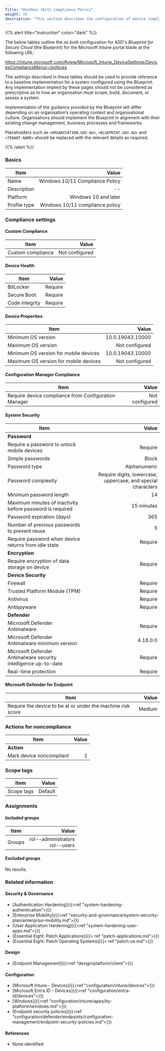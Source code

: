 ```yaml
---
Title: "Windows 10/11 Compliance Policy"
weight: 30
description: "This section describes the configuration of device compliance policies within Microsoft Intune associated with systems built according to the guidance provided by ASD's Blueprint for Secure Cloud."
---
```


{{% alert title="Instruction" color="dark" %}}
 
The below tables outline the *as built* configuration for ASD's *Blueprint for Secure Cloud* (the Blueprint) for the Microsoft Intune portal blade at the following URL:

https://intune.microsoft.com/#view/Microsoft_Intune_DeviceSettings/DevicesComplianceMenu/~/policies
 
The settings described in these tables should be used to provide reference to a baseline implementation for a system configured using the Blueprint. Any implementation implied by these pages should not be considered as prescriptive as to how an organisation must scope, build, document, or assess a system.

Implementation of the guidance provided by the Blueprint will differ depending on an organisation’s operating context and organisational culture. Organisations should implement the Blueprint in alignment with their existing change management, business processes and frameworks.

Placeholders such as `<ORGANISATION.GOV.AU>`, `<BLUEPRINT.GOV.AU>` and `<TENANT-NAME>` should be replaced with the relevant details as required.
 
{{% /alert %}}

### Basics

| Item         |                           Value |
| ------------ | ------------------------------: |
| Name         | Windows 10/11 Compliance Policy |
| Description  |                              -- |
| Platform     |            Windows 10 and later |
| Profile type | Windows 10/11 compliance policy |

### Compliance settings

#### Custom Compliance

| Item              |          Value |
| ----------------- | -------------: |
| Custom compliance | Not configured |

#### Device Health

| Item           |   Value |
| -------------- | ------: |
| BitLocker      | Require |
| Secure Boot    | Require |
| Code integrity | Require |

#### Device Properties

| Item                                  |            Value |
| ------------------------------------- | ---------------: |
| Minimum OS version                    | 10.0.19043.10000 |
| Maximum OS version                    |   Not configured |
| Minimum OS version for mobile devices | 10.0.19043.10000 |
| Maximum OS version for mobile devices |   Not configured |

#### Configuration Manager Compliance

| Item                                                 |          Value |
| ---------------------------------------------------- | -------------: |
| Require device compliance from Configuration Manager | Not configured |

#### System Security

| Item                                                            |                                                        Value |
| --------------------------------------------------------------- | -----------------------------------------------------------: |
| **Password**                                                    |                                                              |
| Require a password to unlock mobile devices                     |                                                      Require |
| Simple passwords                                                |                                                        Block |
| Password type                                                   |                                                 Alphanumeric |
| Password complexity                                             | Require digits, lowercase, uppercase, and special characters |
| Minimum password length                                         |                                                           14 |
| Maximum minutes of inactivity before password is required       |                                                   15 minutes |
| Password expiration (days)                                      |                                                          365 |
| Number of previous passwords to prevent reuse                   |                                                            5 |
| Require password when device returns from idle state            |                                                      Require |
| **Encryption**                                                  |                                                              |
| Require encryption of data storage on device                    |                                                      Require |
| **Device Security**                                             |                                                              |
| Firewall                                                        |                                                      Require |
| Trusted Platform Module (TPM)                                   |                                                      Require |
| Antivirus                                                       |                                                      Require |
| Antispyware                                                     |                                                      Require |
| **Defender**                                                    |                                                              |
| Microsoft Defender Antimalware                                  |                                                      Require |
| Microsoft Defender Antimalware minimum version                  |                                                     4.18.0.0 |
| Microsoft Defender Antimalware security intelligence up-to-date |                                                      Require |
| Real-time protection                                            |                                                      Require |

#### Microsoft Defender for Endpoint

| Item                                                        |  Value |
| ----------------------------------------------------------- | -----: |
| Require the device to be at or under the machine risk score | Medium |

### Actions for noncompliance

| Item                     | Value |
| ------------------------ | ----: |
| **Action**               |       |
| Mark device noncompliant |     1 |

### Scope tags

| Item       |   Value |
| ---------- | ------: |
| Scope tags | Default |

### Assignments

#### Included groups

| Item   |                                       Value |
| ------ | ------------------------------------------: |
| Groups | rol-<org>-administrators<br>rol-<org>-users |

#### Excluded groups

No results.

### Related information

#### Security & Governance

* [Authentication Hardening]({{<ref "system-hardening-authentication">}}) 
* [Enterprise Mobility]({{<ref "security-and-governance/system-security-plan/enterprise-mobility.md">}})
* [User Application Hardening]({{<ref "system-hardening-user-apps.md">}})
* [Essential Eight: Patch Applications]({{< ref "patch-applications.md">}})
* [Essential Eight: Patch Operating Systems]({{< ref "patch-os.md">}})
  
#### Design

* [Endpoint Management]({{<ref "design/platform/client">}})


#### Configuration

* [Microsoft Intune - Devices]({{<ref "configuration/intune/devices">}})
* [Microsoft Entra ID - Devices]({{<ref "configuration/entra-id/devices">}})
* [Windows]({{<ref "configuration/intune/apps/by-platform/windows.md">}})
* [Endpoint security policies]({{<ref "configuration/defender/endpoints/configuration-management/endpoint-security-policies.md">}})

#### References

* None identified



